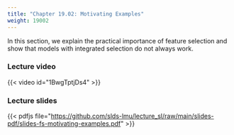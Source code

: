 ```yaml
---
title: "Chapter 19.02: Motivating Examples"
weight: 19002
---
```

In this section, we explain the practical importance of feature selection and show that models with
integrated selection do not always work.

<!--more-->
### Lecture video

{{< video id="1BwgTptjDs4" >}}

### Lecture slides

{{< pdfjs file="https://github.com/slds-lmu/lecture_sl/raw/main/slides-pdf/slides-fs-motivating-examples.pdf" >}}
